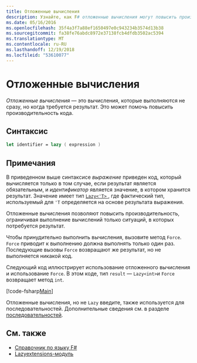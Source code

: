 ```yaml
---
title: Отложенные вычисления
description: Узнайте, как F# отложенные вычисления могут повысить производительность приложений и библиотек.
ms.date: 05/16/2016
ms.openlocfilehash: 35f4a3f7a88ef1650497e0c943234b3574d13b38
ms.sourcegitcommit: fa38fe76abdc8972e37138fcb4dfdb3502ac5394
ms.translationtype: MT
ms.contentlocale: ru-RU
ms.lasthandoff: 12/19/2018
ms.locfileid: "53610077"
---
```

# <a name="lazy-computations"></a>Отложенные вычисления

*Отложенные вычисления* — это вычисления, которые выполняются не сразу, но когда требуется результат. Это может помочь повысить производительность кода.

## <a name="syntax"></a>Синтаксис

```fsharp
let identifier = lazy ( expression )
```

## <a name="remarks"></a>Примечания

В приведенном выше синтаксисе *выражение* приведен код, который вычисляется только в том случае, если результат является обязательным, и *идентификатор* является значение, в котором хранится результат. Значение имеет тип [ `Lazy<'T>` ](https://msdn.microsoft.com/library/b29d0af5-6efb-4a55-a278-2662a4ecc489), где фактический тип, используемый для `'T` определяется на основе результата выражения.

Отложенные вычисления позволяют повысить производительность, ограничивая выполнение вычислений только ситуаций, в которых потребуется результат.

Чтобы принудительно выполнить вычисления, вызовите метод `Force`. `Force` приводит к выполнению должна выполнять только один раз. Последующие вызовы `Force` возвращают же результат, но не выполняется никакой код.

Следующий код иллюстрирует использование отложенного вычисления и использование `Force`. В этом коде, тип `result` — `Lazy<int>`и `Force` возвращает метод `int`.

[!code-fsharp[Main](../../../samples/snippets/fsharp/lang-ref-2/snippet73011.fs)]

Отложенные вычисления, но не `Lazy` введите, также используется для последовательностей. Дополнительные сведения см. в разделе [последовательностей](sequences.md).

## <a name="see-also"></a>См. также

- [Справочник по языку F#](index.md)
- [Lazyextensions-модуль](https://msdn.microsoft.com/library/86671f40-84a0-402a-867d-ae596218d948)